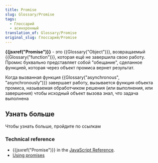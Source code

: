 ```yaml
---
title: Promise
slug: Glossary/Promise
tags:
  - Глоссарий
  - асинхронный
translation_of: Glossary/Promise
original_slug: Глоссарий/Promise
---
```

**{{jsxref("Promise")}}** - это {{Glossary("Object")}}, возвращаемый {{Glossary("function")}}, которая ещё не завершила свою работу. Промис буквально представляет собой "обещание", сделанное функцией, которая через объект промиса вернет результат.

Когда вызванная функция {{Glossary("asynchronous", "asynchronously")}} завершает работу, вызывается функция объекта промиса, называемая обработчиком решения (или выполнения, или завершения) чтобы исходный объект вызова знал, что задача выполнена

## Узнать больше

Чтобы узнать больше, пройдите по ссылкам

### Technical reference

- {{jsxref("Promise")}} in the [JavaScript Reference](/ru/docs/Web/JavaScript/Reference).
- [Using promises](/ru/docs/Web/JavaScript/Guide/Using_promises)
